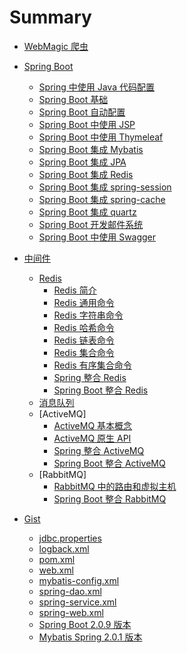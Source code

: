 ﻿# Summary

* [WebMagic 爬虫](/Part-I/99-webmagic爬虫.md)


* [Spring Boot]()
    * [Spring 中使用 Java 代码配置](/Part-II/spring-boot/02-Java代码配置.md)
    * [Spring Boot 基础](/Part-II/spring-boot/01-基础.md)
    * [Spring Boot 自动配置](/Part-II/spring-boot/03-自动配置.md)
    * [Spring Boot 中使用 JSP](/Part-II/spring-boot/04-spring-boot-jsp.md)
    * [Spring Boot 中使用 Thymeleaf](/Part-II/spring-boot/05-thymeleaf基础.md)
    * [Spring Boot 集成 Mybatis](/Part-II/spring-boot/06-spring-boot-mybatis.md)
    * [Spring Boot 集成 JPA](/Part-II/spring-boot/07-spring-boot-jpa.md)
    * [Spring Boot 集成 Redis](/Part-II/spring-boot/08-spring-boot-redis.md)
    * [Spring Boot 集成 spring-session](/Part-II/spring-boot/09-spring-session.md)
    * [Spring Boot 集成 spring-cache](/Part-II/spring-boot/10-spring-cache.md)
    * [Spring Boot 集成 quartz](/Part-II/spring-boot/11-spring-boot-quartz.md)
    * [Spring Boot 开发邮件系统](/Part-II/spring-boot/12-spring-boot-mail.md)
    * [Spring Boot 中使用 Swagger](/Part-II/spring-boot/13-spring-boot-swagger.md)


* [中间件]()
    * [Redis]()
        * [Redis 简介](/Part-II/middleware/nosql/redis/01-简介.md)
        * [Redis 通用命令](/Part-II/middleware/nosql/redis/02-通用命令.md)
        * [Redis 字符串命令](/Part-II/middleware/nosql/redis/03-字符串命令.md)
        * [Redis 哈希命令](/Part-II/middleware/nosql/redis/04-哈希命令.md)
        * [Redis 链表命令](/Part-II/middleware/nosql/redis/05-链表命令.md)
        * [Redis 集合命令](/Part-II/middleware/nosql/redis/06-集合命令.md)
        * [Redis 有序集合命令](/Part-II/middleware/nosql/redis/07-有序集合命令.md)
        * [Spring 整合 Redis](/Part-II/middleware/nosql/redis/08-spring-redis.md)
        * [Spring Boot 整合 Redis](/Part-II/spring-boot/08-spring-boot-redis.md)
    * [消息队列](/Part-II/middleware/message-queue/README.md) 
    * [ActiveMQ]
        * [ActiveMQ 基本概念](/Part-II/middleware/message-queue/activemq/01-简介.md) 
        * [ActiveMQ 原生 API](/Part-II/middleware/message-queue/activemq/02-java-activemq.md) 
        * [Spring 整合 ActiveMQ](/Part-II/middleware/message-queue/activemq/03-spring-activemq.md) 
        * [Spring Boot 整合 ActiveMQ](/Part-II/middleware/message-queue/activemq/04-spring-boot-activemq.md) 
    * [RabbitMQ]
        * [RabbitMQ 中的路由和虚拟主机](/Part-II/middleware/message-queue/rabbitmq/01-路由-虚拟主机.md) 
        * [Spring Boot 整合 RabbitMQ](/Part-II/middleware/message-queue/rabbitmq/02-spring-boot-rabbitmq.md)


* [Gist]()
    * [jdbc.properties](/Part-I/Gist/jdbc.properties.md)
    * [logback.xml](/Part-I/Gist/logback.xml.md)
    * [pom.xml](/Part-I/Gist/pom.xml.md)
    * [web.xml](/Part-I/Gist/web.xml.md)
    * [mybatis-config.xml](/Part-I/Gist/mybatis-config.xml.md)
    * [spring-dao.xml](/Part-I/Gist/spring-dao.xml.md)
    * [spring-service.xml](/Part-I/Gist/spring-service.xml.md)
    * [spring-web.xml](/Part-I/Gist/spring-web.xml.md)
    * [Spring Boot 2.0.9 版本](/Part-I/Gist/dependencies.spring-boot-2.0.9.md)
    * [Mybatis Spring 2.0.1 版本](/Part-I/Gist/dependencies.mybatis-spring-boot-2.0.1.md)
